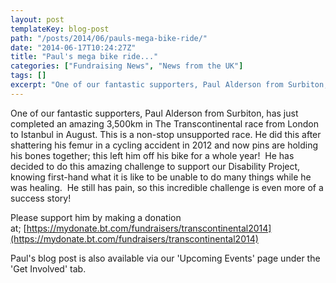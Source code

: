 ```yaml
---
layout: post
templateKey: blog-post
path: "/posts/2014/06/pauls-mega-bike-ride/"
date: "2014-06-17T10:24:27Z"
title: "Paul's mega bike ride..."
categories: ["Fundraising News", "News from the UK"]
tags: []
excerpt: "One of our fantastic supporters, Paul Alderson from Surbiton, has just completed an amazing 3,500km..."
---
```


One of our fantastic supporters, Paul Alderson from Surbiton, has just completed an amazing 3,500km in The Transcontinental race from London to Istanbul in August. This is a non-stop unsupported race. He did this after shattering his femur in a cycling accident in 2012 and now pins are holding his bones together; this left him off his bike for a whole year!  He has decided to do this amazing challenge to support our Disability Project, knowing first-hand what it is like to be unable to do many things while he was healing.  He still has pain, so this incredible challenge is even more of a success story!

Please support him by making a donation at; [https://mydonate.bt.com/fundraisers/transcontinental2014](https://mydonate.bt.com/fundraisers/transcontinental2014)

Paul's blog post is also available via our 'Upcoming Events' page under the 'Get Involved' tab.